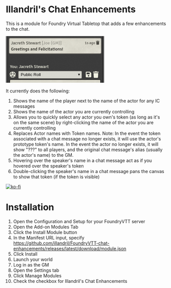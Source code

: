 # Illandril's Chat Enhancements
This is a module for Foundry Virtual Tabletop that adds a few enhancements to the chat.

![Screenshot showing the chat of "Joe (GM)" speaking as Jacreth Stewart](/screenshots/example-a.png?raw=true)

It currently does the following:
1. Shows the name of the player next to the name of the actor for any IC messages
1. Shows the name of the actor you are currently controlling
1. Allows you to quickly select any actor you own's token (as long as it's on the same scene) by right-clicking the name of the actor you are currently controlling
1. Replaces Actor names with Token names. Note: In the event the token associated with a chat message no longer exists, it will use the actor's prototype token's name. In the event the actor no longer exists, it will show "???" to all players, and the original chat message's alias (usually the actor's name) to the GM.
1. Hovering over the speaker's name in a chat message act as if you hovered over the speaker's token
1. Double-clicking the speaker's name in a chat message pans the canvas to show that token (if the token is visible)

[![ko-fi](https://ko-fi.com/img/githubbutton_sm.svg)](https://ko-fi.com/O5O73HF15)

# Installation
1. Open the Configuration and Setup for your FoundryVTT server
1. Open the Add-on Modules Tab
1. Click the Install Module button
1. In the Manifest URL input, specify https://github.com/illandril/FoundryVTT-chat-enhancements/releases/latest/download/module.json
1. Click Install
1. Launch your world
1. Log in as the GM
1. Open the Settings tab
1. Click Manage Modules
1. Check the checkbox for Illandril's Chat Enhancements
